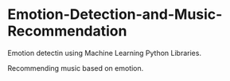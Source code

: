 # Emotion-Detection-and-Music-Recommendation

Emotion detectin using Machine Learning Python Libraries.

Recommending music based on emotion.
